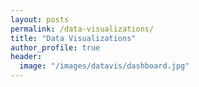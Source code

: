 ```yaml
---
layout: posts
permalink: /data-visualizations/
title: "Data Visualizations"
author_profile: true
header:
  image: "/images/datavis/dashboard.jpg"
---
```

